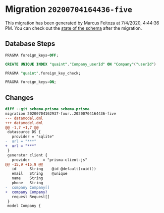 # Migration `20200704164436-five`

This migration has been generated by Marcus Feitoza at 7/4/2020, 4:44:36 PM.
You can check out the [state of the schema](./schema.prisma) after the migration.

## Database Steps

```sql
PRAGMA foreign_keys=OFF;

CREATE UNIQUE INDEX "quaint"."Company_userId" ON "Company"("userId")

PRAGMA "quaint".foreign_key_check;

PRAGMA foreign_keys=ON;
```

## Changes

```diff
diff --git schema.prisma schema.prisma
migration 20200704162937-four..20200704164436-five
--- datamodel.dml
+++ datamodel.dml
@@ -1,7 +1,7 @@
 datasource DS {
   provider = "sqlite"
-  url = "***"
+  url = "***"
 }
 generator client {
   provider      = "prisma-client-js"
@@ -15,9 +15,9 @@
   id      String    @id @default(cuid())
   email   String    @unique
   name    String
   phone   String
-  company Company[]
+  company Company?
   request Request[]
 }
 model Company {
```



